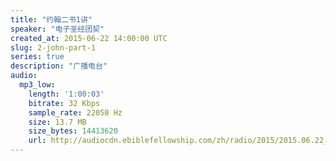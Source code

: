 ```yaml
---
title: "约翰二书1讲"
speaker: "电子圣经团契"
created_at: 2015-06-22 14:00:00 UTC
slug: 2-john-part-1
series: true
description: "广播电台"
audio:
  mp3_low:
    length: '1:00:03'
    bitrate: 32 Kbps
    sample_rate: 22050 Hz
    size: 13.7 MB
    size_bytes: 14413620
    url: http://audiocdn.ebiblefellowship.com/zh/radio/2015/2015.06.22_EBF_-_2_John_Part_1.mp3
---
```

